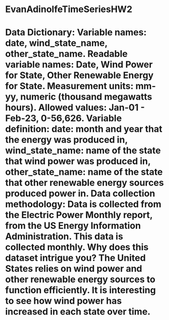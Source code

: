 # EvanAdinolfeTimeSeriesHW2
# Data Dictionary: Variable names: date, wind_state_name, other_state_name. Readable variable names: Date, Wind Power for State, Other Renewable Energy for State. Measurement units: mm-yy, numeric (thousand megawatts hours). Allowed values: Jan-01 - Feb-23, 0-56,626. Variable definition: date: month and year that the energy was produced in, wind_state_name: name of the state that wind power was produced in, other_state_name: name of the state that other renewable energy sources produced power in. Data collection methodology: Data is collected from the Electric Power Monthly report, from the US Energy Information Administration. This data is collected monthly. Why does this dataset intrigue you? The United States relies on wind power and other renewable energy sources to function efficiently. It is interesting to see how wind power has increased in each state over time.

